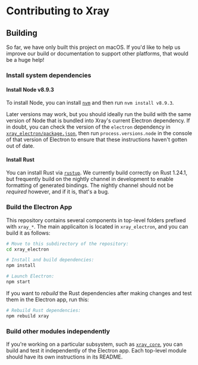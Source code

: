 # Contributing to Xray

## Building

So far, we have only built this project on macOS. If you'd like to help us improve our build or documentation to support other platforms, that would be a huge help!

### Install system dependencies

#### Install Node v8.9.3

To install Node, you can install [`nvm`](https://github.com/creationix/nvm) and then run `nvm install v8.9.3`.

Later versions may work, but you should ideally run the build with the same version of Node that is bundled into Xray's current Electron dependency. If in doubt, you can check the version of the `electron` dependency in [`xray_electron/package.json`](https://github.com/atom/xray/blob/master/xray_electron/package.json), then run `process.versions.node` in the console of that version of Electron to ensure that these instructions haven't gotten out of date.

#### Install Rust

You can install Rust via [`rustup`](https://www.rustup.rs/). We currently build correctly on Rust 1.24.1, but frequently build on the nightly channel in development to enable formatting of generated bindings. The nightly channel should not be *required* however, and if it is, that's a bug.

### Build the Electron App

This repository contains several components in top-level folders prefixed with `xray_*`. The main applicaiton is located in `xray_electron`, and you can build it as follows:

```sh
# Move to this subdirectory of the repository:
cd xray_electron

# Install and build dependencies:
npm install

# Launch Electron:
npm start
```

If you want to *rebuild* the Rust dependencies after making changes and test them in the Electron app, run this:

```sh
# Rebuild Rust dependencies:
npm rebuild xray
```

### Build other modules independently

If you're working on a particular subsystem, such as [`xray_core`](./xray_core), you can build and test it independently of the Electron app. Each top-level module should have its own instructions in its README.
